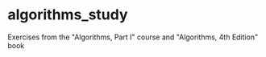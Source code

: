 # algorithms_study
Exercises from the "Algorithms, Part I" course and "Algorithms, 4th Edition" book
